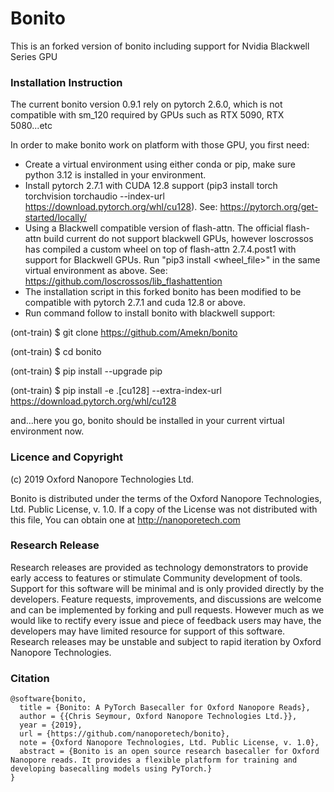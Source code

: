 # Bonito

This is an forked version of bonito including support for Nvidia Blackwell Series GPU

### Installation Instruction

The current bonito version 0.9.1 rely on pytorch 2.6.0, which is not compatible with sm_120 required by GPUs such as RTX 5090, RTX 5080...etc

In order to make bonito work on platform with those GPU, you first need:
* Create a virtual environment using either conda or pip, make sure python 3.12 is installed in your environment.
* Install pytorch 2.7.1 with CUDA 12.8 support (pip3 install torch torchvision torchaudio --index-url https://download.pytorch.org/whl/cu128). See: https://pytorch.org/get-started/locally/
* Using a Blackwell compatible version of flash-attn. The official flash-attn build current do not support blackwell GPUs, however loscrossos has compiled a custom wheel on top of flash-attn 2.7.4.post1 with support for Blackwell GPUs. Run "pip3 install <wheel_file>" in the same virtual environment as above. See: https://github.com/loscrossos/lib_flashattention
* The installation script in this forked bonito has been modified to be compatible with pytorch 2.7.1 and cuda 12.8 or above.
* Run command follow to install bonito with blackwell support:

(ont-train) $ git clone https://github.com/Amekn/bonito

(ont-train) $ cd bonito

(ont-train) $ pip install --upgrade pip

(ont-train) $ pip install -e .[cu128] --extra-index-url https://download.pytorch.org/whl/cu128

and...here you go, bonito should be installed in your current virtual environment now. 

### Licence and Copyright
(c) 2019 Oxford Nanopore Technologies Ltd.

Bonito is distributed under the terms of the Oxford Nanopore
Technologies, Ltd.  Public License, v. 1.0.  If a copy of the License
was not distributed with this file, You can obtain one at
http://nanoporetech.com

### Research Release

Research releases are provided as technology demonstrators to provide early access to features or stimulate Community development of tools. Support for this software will be minimal and is only provided directly by the developers. Feature requests, improvements, and discussions are welcome and can be implemented by forking and pull requests. However much as we would like to rectify every issue and piece of feedback users may have, the developers may have limited resource for support of this software. Research releases may be unstable and subject to rapid iteration by Oxford Nanopore Technologies.

### Citation

```
@software{bonito,
  title = {Bonito: A PyTorch Basecaller for Oxford Nanopore Reads},
  author = {{Chris Seymour, Oxford Nanopore Technologies Ltd.}},
  year = {2019},
  url = {https://github.com/nanoporetech/bonito},
  note = {Oxford Nanopore Technologies, Ltd. Public License, v. 1.0},
  abstract = {Bonito is an open source research basecaller for Oxford Nanopore reads. It provides a flexible platform for training and developing basecalling models using PyTorch.}
}
```